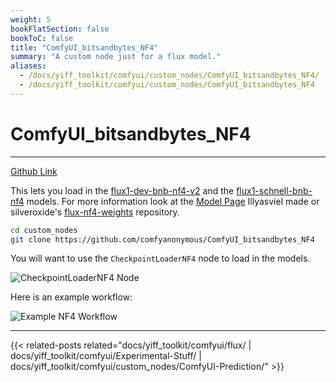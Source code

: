 ```yaml
---
weight: 5
bookFlatSection: false
bookToC: false
title: "ComfyUI_bitsandbytes_NF4"
summary: "A custom node just for a flux model."
aliases:
  - /docs/yiff_toolkit/comfyui/custom_nodes/ComfyUI_bitsandbytes_NF4/
  - /docs/yiff_toolkit/comfyui/custom_nodes/ComfyUI_bitsandbytes_NF4
---
```


<!--markdownlint-disable MD025 MD033 -->

# ComfyUI_bitsandbytes_NF4

---

[Github Link](https://github.com/comfyanonymous/ComfyUI_bitsandbytes_NF4)

This lets you load in the [flux1-dev-bnb-nf4-v2](https://huggingface.co/lllyasviel/flux1-dev-bnb-nf4/resolve/main/flux1-dev-bnb-nf4-v2.safetensors) and the [flux1-schnell-bnb-nf4](https://huggingface.co/silveroxides/flux1-nf4-weights/resolve/main/flux1-schnell-bnb-nf4.safetensors) models. For more information look at the [Model Page](https://huggingface.co/lllyasviel/flux1-dev-bnb-nf4) Illyasviel made or silveroxide's [flux-nf4-weights](https://huggingface.co/silveroxides/flux1-nf4-weights) repository.

```bash
cd custom_nodes
git clone https://github.com/comfyanonymous/ComfyUI_bitsandbytes_NF4
```

You will want to use the `CheckpointLoaderNF4` node to load in the models.

![CheckpointLoaderNF4 Node](https://huggingface.co/k4d3/yiff_toolkit/resolve/main/static/comfyui/CheckpointLoaderNF4.png)

Here is an example workflow:

![Example NF4 Workflow](https://huggingface.co/k4d3/yiff_toolkit/resolve/main/static/comfyui/nf4_workflow.png)

---

{{< related-posts related="docs/yiff_toolkit/comfyui/flux/ | docs/yiff_toolkit/comfyui/Experimental-Stuff/ | docs/yiff_toolkit/comfyui/custom_nodes/ComfyUI-Prediction/" >}}
